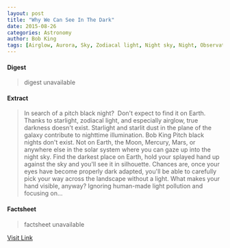 ```yaml
---
layout: post
title: "Why We Can See In The Dark"
date: 2015-08-26
categories: Astronomy
author: Bob King
tags: [Airglow, Aurora, Sky, Zodiacal light, Night sky, Night, Observational astronomy, Scientific observation, Electromagnetic radiation, Physical phenomena, Nature, Outer space, Applied and interdisciplinary physics, Physical sciences, Astronomy]
---
```



#### Digest
>digest unavailable

#### Extract
>In search of a pitch black night?  Don't expect to find it on Earth. Thanks to starlight, zodiacal light, and especially airglow, true darkness doesn't exist. Starlight and starlit dust in the plane of the galaxy contribute to nighttime illumination. Bob King Pitch black nights don't exist. Not on Earth, the Moon, Mercury, Mars, or anywhere else in the solar system where you can gaze up into the night sky. Find the darkest place on Earth, hold your splayed hand up against the sky and you'll see it in silhouette. Chances are, once your eyes have become properly dark adapted, you'll be able to carefully pick your way across the landscape without a light. What makes your hand visible, anyway? Ignoring human-made light pollution and focusing on...

#### Factsheet
>factsheet unavailable

[Visit Link](http://www.skyandtelescope.com/observing/why-we-can-see-in-the-dark/)


